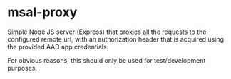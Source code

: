 # msal-proxy

Simple Node JS server (Express) that proxies all the requests to the configured remote url, with an authorization header that is acquired using the provided AAD app credentials.

For obvious reasons, this should only be used for test/development purposes.

